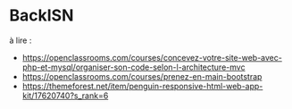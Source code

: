 # BackISN

à lire :
* https://openclassrooms.com/courses/concevez-votre-site-web-avec-php-et-mysql/organiser-son-code-selon-l-architecture-mvc
* https://openclassrooms.com/courses/prenez-en-main-bootstrap
* https://themeforest.net/item/penguin-responsive-html-web-app-kit/17620740?s_rank=6
